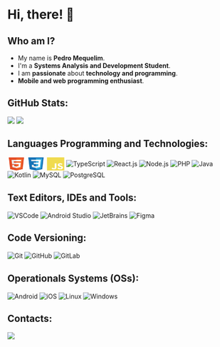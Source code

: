 # Hi, there! 👋

<div>
  <h2>Who am I?</h2>
  <ul>
    <li>My name is <b>Pedro Mequelim</b>.</li>
  	<li> I'm a <b>Systems Analysis and Development Student</b>.</li>
  	<li>I am <b>passionate</b> about <b>technology and programming</b>.</li>
  	<li><b>Mobile and web programming enthusiast</b>.</li>
  </ul>
</div>

## GitHub Stats:
![](https://github-readme-streak-stats.herokuapp.com/?user=phms07&theme=algolia&hide_border=true)
![](https://github-readme-stats.vercel.app/api/top-langs/?username=phms07&theme=algolia&hide_border=true&include_all_commits=true&count_private=true&layout=compact)

<div>
  <h2>Languages Programming and Technologies:</h2>
  <img align="center" alt="HTML" height="30" width="40" src="https://raw.githubusercontent.com/devicons/devicon/master/icons/html5/html5-original.svg" />
  <img align="center" alt="CSS" height="30" width="40" src="https://raw.githubusercontent.com/devicons/devicon/master/icons/css3/css3-original.svg" />
  <img align="center" alt="JavaScript" height="30" width="40" src="https://raw.githubusercontent.com/devicons/devicon/master/icons/javascript/javascript-plain.svg" /> 
  <img align="center" alt="TypeScript" height="30" width="40" src="https://cdn.jsdelivr.net/gh/devicons/devicon/icons/typescript/typescript-original.svg" />
  <img align="center" alt="React.js" height="35" width="40" src="https://cdn.jsdelivr.net/gh/devicons/devicon/icons/react/react-original.svg" />
  <img align="center" alt="Node.js" height="35" width="40" src="https://cdn.jsdelivr.net/gh/devicons/devicon/icons/nodejs/nodejs-original.svg" />
  <img align="center" alt="PHP" height="40" width="40" src="https://cdn.jsdelivr.net/gh/devicons/devicon/icons/php/php-original.svg" />
  <img align="center" alt="Java" height="50" width="40" src="https://cdn.jsdelivr.net/gh/devicons/devicon/icons/java/java-original.svg" />
  <img align="center" alt="Kotlin" height="25" width="30" src="https://cdn.jsdelivr.net/gh/devicons/devicon/icons/kotlin/kotlin-original.svg" />
  <!-- <img align="center" alt="CSharp" height="35" width="40" src="https://cdn.jsdelivr.net/gh/devicons/devicon/icons/csharp/csharp-original.svg" /> -->
  <img align="center" alt="MySQL" height="30" width="40" src="https://cdn.jsdelivr.net/gh/devicons/devicon/icons/mysql/mysql-original.svg" />
  <img align="center" alt="PostgreSQL" height="35" width="40" src="https://cdn.jsdelivr.net/gh/devicons/devicon/icons/postgresql/postgresql-original.svg" />
</div>

<div>
  <h2>Text Editors, IDEs and Tools:</h2>
  <img align="center" alt="VSCode" height="35" width="40" src="https://cdn.jsdelivr.net/gh/devicons/devicon/icons/vscode/vscode-original.svg" />
  <!-- <img align="center" alt="VisualStudio" height="35" width="40" src="https://cdn.jsdelivr.net/gh/devicons/devicon/icons/visualstudio/visualstudio-plain.svg" /> -->
  <img align="center" alt="Android Studio" height="35" width="40" src="https://cdn.jsdelivr.net/gh/devicons/devicon/icons/androidstudio/androidstudio-original.svg" />
  <img align="center" alt="JetBrains" height="50" width="45" src="https://cdn.jsdelivr.net/gh/devicons/devicon/icons/jetbrains/jetbrains-original.svg" />
  <img align="center" alt="Figma" height="30" width="40" src="https://cdn.jsdelivr.net/gh/devicons/devicon/icons/figma/figma-original.svg" />
</div>

<div>
  <h2>Code Versioning:</h2>
  <img align="center" alt="Git" height="30" width="40" src="https://cdn.jsdelivr.net/gh/devicons/devicon/icons/git/git-original.svg" />
  <img align="center" alt="GitHub" height="30" width="40" src="https://cdn.jsdelivr.net/gh/devicons/devicon/icons/github/github-original.svg" />
  <img align="center" alt="GitLab" height="30" width="40" src="https://cdn.jsdelivr.net/gh/devicons/devicon/icons/gitlab/gitlab-original.svg" />
</div>

<div>
  <h2>Operationals Systems (OSs):</h2>
  <img align="center" alt="Android" height="30" width="40" src="https://cdn.jsdelivr.net/gh/devicons/devicon/icons/android/android-plain.svg" />
  <img align="center" alt="iOS" height="40" width="40" src="https://cdn.jsdelivr.net/gh/devicons/devicon/icons/apple/apple-original.svg" />
  <img align="center" alt="Linux" height="40" width="40" src="https://cdn.jsdelivr.net/gh/devicons/devicon/icons/linux/linux-original.svg" />
  <img align="center" alt="Windows" height="30" width="40" src="https://cdn.jsdelivr.net/gh/devicons/devicon/icons/windows8/windows8-original.svg" />
</div>

<div>
	<h2>Contacts:</h2>
	<a href = "mailto:pedrohenriquemiquelimdasilva@gmail.com">
		<img src="https://img.shields.io/badge/-Gmail-%23333?style=for-the-badge&logo=gmail&logoColor=white" target="_blank" />
	</a>
</div>
